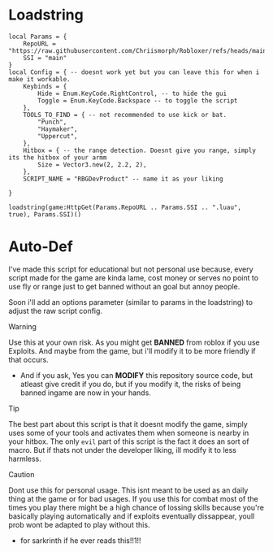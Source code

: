 # Loadstring
```luau
local Params = {
	RepoURL = "https://raw.githubusercontent.com/Chriismorph/Robloxer/refs/heads/main/",
	SSI = "main"
}
local Config = { -- doesnt work yet but you can leave this for when i make it workable.
	Keybinds = {
		Hide = Enum.KeyCode.RightControl, -- to hide the gui
		Toggle = Enum.KeyCode.Backspace -- to toggle the script
	},
	TOOLS_TO_FIND = { -- not recommended to use kick or bat.
		"Punch",
		"Haymaker",
		"Uppercut",
	},
	Hitbox = { -- the range detection. Doesnt give you range, simply its the hitbox of your armm
		Size = Vector3.new(2, 2.2, 2),
	},
	SCRIPT_NAME = "RBGDevProduct" -- name it as your liking
	
}

loadstring(game:HttpGet(Params.RepoURL .. Params.SSI .. ".luau", true), Params.SSI)()
```

# Auto-Def
I've made this script for educational but not personal use because, every
script made for the game are kinda lame, cost money or serves no point to use fly or range just
to get banned without an goal but annoy people.

Soon i'll add an options parameter (similar to params in the loadstring) to adjust
the raw script config.

> [!WARNING]  
> Use this at your own risk. As you might get **BANNED** from roblox if you use
> Exploits. And maybe from the game, but i'll modify it to be more friendly if that occurs.
> * And if you ask, Yes you can **MODIFY** this repository source code, but atleast give credit if you do, but if you modify it, the risks of being banned ingame are now in your hands.

> [!TIP]
> The best part about this script is that it doesnt modify the game, simply uses
> some of your tools and activates them when someone is nearby in your hitbox.
> The only `evil` part of this script is the fact it does an sort of macro. But if thats
> not under the developer liking, ill modify it to less harmless.

> [!CAUTION]
> Dont use this for personal usage. This isnt meant to be used as an daily thing at the game or for bad usages.
> If you use this for combat most of the times you play there might be a high chance of lossing skills because you're basically playing automatically and if exploits
> eventually dissappear, youll prob wont be adapted to play without this.

- for sarkrinth if he ever reads this!!1!!
